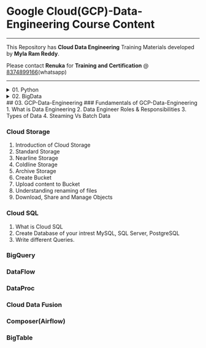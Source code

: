 # Google Cloud(GCP)-Data-Engineering Course Content


------

This Repository has **Cloud Data Engineering** Training Materials developed by **Myla Ram Reddy**.

Please contact **Renuka** for **Training and Certification** @ [8374899166](https://wa.me/918374899166)(whatsapp)

------



<details>
<summary> 01. Python</summary>
<details>
<summary>Python Basic Level</summary>
1. Install Anaconda
1. understand markdown language
1. How to write Python code in normal notepad
2. How to write Python code in spyder
3. How to write Python code in Visual Studio Code
4. How to write Python code in in jupyter/ JupyterLab
5. Different Python Objects
1. int
2. float
3. complex
4. str
5. bool
6. range
6. Data Structures
1. list
2. Dict
3. Tuple
4. Set
5. Mutable Vs Immutable
7. Read items of str /list/Dict/Tuple/Set/range ..etc
1. index
2. slice
3. fancy
8. Operators
1. Comparision(>,<,>=,<=,...)
2. Logical/bool(and/or/not)
3. Numpy logical (logical_and/logical_or/logical_not)
9. Control Flows
1. input
2. if elif elif ... else
3. while loop
4. break
5. continue
6. for loop
</details>

<details>
<summary>Advanced Python</summary>

1. System_Defined_Functions
1. create functions
1. function parameter
1. manadatory parameters
1. optional parameters
1. flexiable parameters
1. key value flexiable parameters
2. LEGB_scope_of_objects_of_functions
3. Methods
4. Modules
5. User_defined_packages
6. system_defined_packages
7. Iterables & Iterators
8. Lambda_Functions
9. Syntax Errors and Exceptions
10. List comprehensions
11. OOPs_Introduction_Classes_Objects_Attributes_Methods
12. OOPs_Inheritance_and_MRO
13. OOPs_Encapsulation
14. OOPs_Polymorphism



</details>
</details>

<details>
<summary>02. BigData</summary>


### **BigData Introduction**

- What is BigData
- BigData properties
- When to choose bigdata

### **BigData VM Installation**

- Oracle Virtual box installation
- Cloudera VM installation
- winscp Installation
- Putty Installation

### **Linux commands**

- Working with folders
- create folder
- remove folder with files
- remove folder without files
- understanding VI editor
- working with Files
- create a file
- copy file
- move file
- remove file
- cat command
- understanding permissions
- grep command
- find command
- ... etc

### **HDFS**

- mkdir command
- put command
- get command
- CopyFromLocal command
- CopyToLocal command
- rm Command
- merge command
- ... etc

### **Hive**

- Hive Metastore
- Hive Managed Tables
- Hive External Tables
- Hive Operations
- Hadoop File Formats and its Types
- Different ways to connecting hive
- Partitioning
- Bucketing

### **Sqoop**

- Sqoop Introduction
- sqoop list-tables
- Sqoop Eval
- Sqoop Import
- Sqoop Export
- Import All Tables
- Import table from mysql to hive

### **Pyspark**

- Spark Introduction
- Spark Architecture
- Spark Environment Setup (optional)
- Spark RDD with Python
- Spark RDD with Scala
- Spark DF
- Spark SQL
- Spark Structured Streaming
</details>
## 03. GCP-Data-Engineering
### Fundamentals of GCP-Data-Engineering
1. What is Data Engineering
2. Data Engineer Roles & Responsibilities
3. Types of Data
4. Steaming Vs Batch Data

### Cloud Storage

1. Introduction of Cloud Storage
2. Standard Storage
3. Nearline Storage
4. Coldline Storage
5. Archive Storage
6. Create Bucket
7. Upload content to Bucket
8. Understanding renaming of files
9. Download, Share and Manage Objects

### Cloud SQL

1. What is Cloud SQL
2. Create Database of your intrest MySQL, SQL Server, PostgreSQL
3. Write different Queries.

### BigQuery
### DataFlow
### DataProc
### Cloud Data Fusion
### Composer(Airflow)
### BigTable
